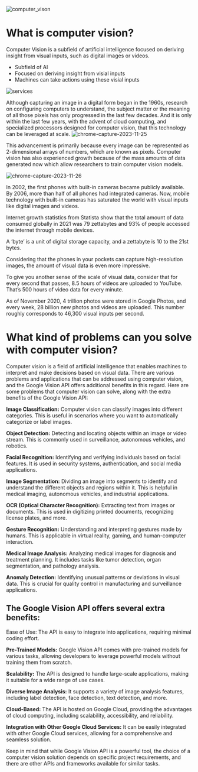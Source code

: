 ![computer_vison](https://github.com/ngchub/Google-Cloud-Workshops/assets/28653377/71ae6473-4fe9-4552-bad9-e519aca53133)

# What is computer vision?

Computer Vision is a subfield of artificial intelligence focused on deriving insight from visual inputs, such as digital images or videos.

  - Subfield of AI
  - Focused on deriving insight from visial inputs
  - Machines can take actions using these visial inputs

![services](https://github.com/ngchub/Google-Cloud-Workshops/assets/28653377/be6385f2-6b6d-48cc-8cb5-f54d13715592)

Although capturing an image in a digital form began in the 1960s, research on configuring computers to understand, the subject matter or the meaning of all those pixels has only progressed in the last few decades. And it is only within the last few years, with the advent of cloud computing, and specialized processors designed for computer vision, that this technology can be leveraged at scale.
![chrome-capture-2023-11-25](https://github.com/ngchub/Google-Cloud-Workshops/assets/28653377/d80a6cd5-cc98-4ffe-9a9f-b36ba9947dbb)


This advancement is primarily because every image can be represented as 2-dimensional arrays of numbers, which are known as pixels. Computer vision has also experienced growth because of the mass amounts of data generated now which allow researchers to train computer vision models.

![chrome-capture-2023-11-26](https://github.com/ngchub/Google-Cloud-Workshops/assets/28653377/325a1956-58ba-4b88-8fa9-67aea54d23f6)

In 2002, the first phones with built-in cameras became publicly available. By 2006, more than half of all phones had integrated cameras. Now, mobile technology with built-in cameras has saturated the world with visual inputs like digital images and videos.

Internet growth statistics from Statista show that the total amount of data consumed globally in 2021 was 79 zettabytes and 93% of people accessed the internet through mobile devices.

A ‘byte’ is a unit of digital storage capacity, and a zettabyte is 10 to the 21st bytes.

Considering that the phones in your pockets can capture high-resolution images, the amount of visual data is even more impressive.

To give you another sense of the scale of visual data, consider that for every second that passes, 8.5 hours of videos are uploaded to YouTube. That’s 500 hours of video data for every minute.

As of November 2020, 4 trillion photos were stored in Google Photos, and every week, 28 billion new photos and videos are uploaded. This number roughly corresponds to 46,300 visual inputs per second.

# What kind of problems can you solve with computer vision?

Computer vision is a field of artificial intelligence that enables machines to interpret and make decisions based on visual data. There are various problems and applications that can be addressed using computer vision, and the Google Vision API offers additional benefits in this regard. Here are some problems that computer vision can solve, along with the extra benefits of the Google Vision API:

**Image Classification:** Computer vision can classify images into different categories. This is useful in scenarios where you want to automatically categorize or label images.

**Object Detection:** Detecting and locating objects within an image or video stream. This is commonly used in surveillance, autonomous vehicles, and robotics.

**Facial Recognition:** Identifying and verifying individuals based on facial features. It is used in security systems, authentication, and social media applications.

**Image Segmentation:** Dividing an image into segments to identify and understand the different objects and regions within it. This is helpful in medical imaging, autonomous vehicles, and industrial applications.

**OCR (Optical Character Recognition):** Extracting text from images or documents. This is used in digitizing printed documents, recognizing license plates, and more.

**Gesture Recognition:** Understanding and interpreting gestures made by humans. This is applicable in virtual reality, gaming, and human-computer interaction.

**Medical Image Analysis:** Analyzing medical images for diagnosis and treatment planning. It includes tasks like tumor detection, organ segmentation, and pathology analysis.

**Anomaly Detection:** Identifying unusual patterns or deviations in visual data. This is crucial for quality control in manufacturing and surveillance applications.

## The Google Vision API offers several extra benefits:

Ease of Use: The API is easy to integrate into applications, requiring minimal coding effort.

**Pre-Trained Models:** Google Vision API comes with pre-trained models for various tasks, allowing developers to leverage powerful models without training them from scratch.

**Scalability:** The API is designed to handle large-scale applications, making it suitable for a wide range of use cases.

**Diverse Image Analysis:** It supports a variety of image analysis features, including label detection, face detection, text detection, and more.

**Cloud-Based:** The API is hosted on Google Cloud, providing the advantages of cloud computing, including scalability, accessibility, and reliability.

**Integration with Other Google Cloud Services:** It can be easily integrated with other Google Cloud services, allowing for a comprehensive and seamless solution.

Keep in mind that while Google Vision API is a powerful tool, the choice of a computer vision solution depends on specific project requirements, and there are other APIs and frameworks available for similar tasks.








